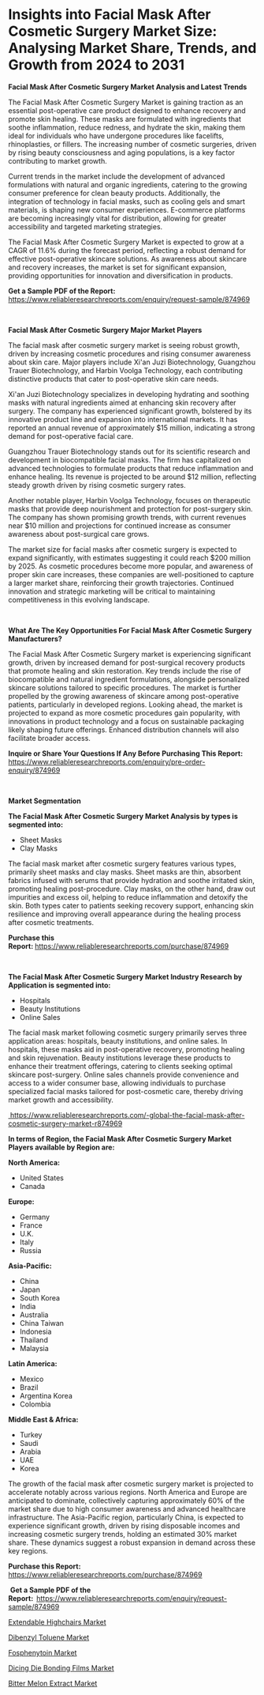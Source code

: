 <p><h1>Insights into Facial Mask After Cosmetic Surgery Market Size: Analysing Market Share, Trends, and Growth from 2024 to 2031</h1></p><p><strong>Facial Mask After Cosmetic Surgery Market Analysis and Latest Trends</strong></p>
<p><p>The Facial Mask After Cosmetic Surgery Market is gaining traction as an essential post-operative care product designed to enhance recovery and promote skin healing. These masks are formulated with ingredients that soothe inflammation, reduce redness, and hydrate the skin, making them ideal for individuals who have undergone procedures like facelifts, rhinoplasties, or fillers. The increasing number of cosmetic surgeries, driven by rising beauty consciousness and aging populations, is a key factor contributing to market growth.</p><p>Current trends in the market include the development of advanced formulations with natural and organic ingredients, catering to the growing consumer preference for clean beauty products. Additionally, the integration of technology in facial masks, such as cooling gels and smart materials, is shaping new consumer experiences. E-commerce platforms are becoming increasingly vital for distribution, allowing for greater accessibility and targeted marketing strategies.</p><p>The Facial Mask After Cosmetic Surgery Market is expected to grow at a CAGR of 11.6% during the forecast period, reflecting a robust demand for effective post-operative skincare solutions. As awareness about skincare and recovery increases, the market is set for significant expansion, providing opportunities for innovation and diversification in products.</p></p>
<p><strong>Get a Sample PDF of the Report:&nbsp;</strong> <a href="https://www.reliableresearchreports.com/enquiry/request-sample/874969?utm_campaign=24&utm_medium=2&utm_source=Github&utm_content=ia&utm_term=03122024&utm_id=facial-mask-after-cosmetic-surgery">https://www.reliableresearchreports.com/enquiry/request-sample/874969</a></p>
<p>&nbsp;</p>
<p><strong>Facial Mask After Cosmetic Surgery Major Market Players</strong></p>
<p><p>The facial mask after cosmetic surgery market is seeing robust growth, driven by increasing cosmetic procedures and rising consumer awareness about skin care. Major players include Xi'an Juzi Biotechnology, Guangzhou Trauer Biotechnology, and Harbin Voolga Technology, each contributing distinctive products that cater to post-operative skin care needs.</p><p>Xi'an Juzi Biotechnology specializes in developing hydrating and soothing masks with natural ingredients aimed at enhancing skin recovery after surgery. The company has experienced significant growth, bolstered by its innovative product line and expansion into international markets. It has reported an annual revenue of approximately $15 million, indicating a strong demand for post-operative facial care.</p><p>Guangzhou Trauer Biotechnology stands out for its scientific research and development in biocompatible facial masks. The firm has capitalized on advanced technologies to formulate products that reduce inflammation and enhance healing. Its revenue is projected to be around $12 million, reflecting steady growth driven by rising cosmetic surgery rates.</p><p>Another notable player, Harbin Voolga Technology, focuses on therapeutic masks that provide deep nourishment and protection for post-surgery skin. The company has shown promising growth trends, with current revenues near $10 million and projections for continued increase as consumer awareness about post-surgical care grows.</p><p>The market size for facial masks after cosmetic surgery is expected to expand significantly, with estimates suggesting it could reach $200 million by 2025. As cosmetic procedures become more popular, and awareness of proper skin care increases, these companies are well-positioned to capture a larger market share, reinforcing their growth trajectories. Continued innovation and strategic marketing will be critical to maintaining competitiveness in this evolving landscape.</p></p>
<p>&nbsp;</p>
<p><strong>What Are The Key Opportunities For Facial Mask After Cosmetic Surgery Manufacturers?</strong></p>
<p><p>The Facial Mask After Cosmetic Surgery market is experiencing significant growth, driven by increased demand for post-surgical recovery products that promote healing and skin restoration. Key trends include the rise of biocompatible and natural ingredient formulations, alongside personalized skincare solutions tailored to specific procedures. The market is further propelled by the growing awareness of skincare among post-operative patients, particularly in developed regions. Looking ahead, the market is projected to expand as more cosmetic procedures gain popularity, with innovations in product technology and a focus on sustainable packaging likely shaping future offerings. Enhanced distribution channels will also facilitate broader access.</p></p>
<p><strong>Inquire or Share Your Questions If Any Before Purchasing This Report:</strong> <a href="https://www.reliableresearchreports.com/enquiry/pre-order-enquiry/874969?utm_campaign=24&utm_medium=2&utm_source=Github&utm_content=ia&utm_term=03122024&utm_id=facial-mask-after-cosmetic-surgery">https://www.reliableresearchreports.com/enquiry/pre-order-enquiry/874969</a></p>
<p>&nbsp;</p>
<p><strong>Market Segmentation</strong></p>
<p><strong>The Facial Mask After Cosmetic Surgery Market Analysis by types is segmented into:</strong></p>
<p><ul><li>Sheet Masks</li><li>Clay Masks</li></ul></p>
<p><p>The facial mask market after cosmetic surgery features various types, primarily sheet masks and clay masks. Sheet masks are thin, absorbent fabrics infused with serums that provide hydration and soothe irritated skin, promoting healing post-procedure. Clay masks, on the other hand, draw out impurities and excess oil, helping to reduce inflammation and detoxify the skin. Both types cater to patients seeking recovery support, enhancing skin resilience and improving overall appearance during the healing process after cosmetic treatments.</p></p>
<p><strong>Purchase this Report:&nbsp;</strong><a href="https://www.reliableresearchreports.com/purchase/874969?utm_campaign=24&utm_medium=2&utm_source=Github&utm_content=ia&utm_term=03122024&utm_id=facial-mask-after-cosmetic-surgery">https://www.reliableresearchreports.com/purchase/874969</a></p>
<p>&nbsp;</p>
<p><strong>The Facial Mask After Cosmetic Surgery Market Industry Research by Application is segmented into:</strong></p>
<p><ul><li>Hospitals</li><li>Beauty Institutions</li><li>Online Sales</li></ul></p>
<p><p>The facial mask market following cosmetic surgery primarily serves three application areas: hospitals, beauty institutions, and online sales. In hospitals, these masks aid in post-operative recovery, promoting healing and skin rejuvenation. Beauty institutions leverage these products to enhance their treatment offerings, catering to clients seeking optimal skincare post-surgery. Online sales channels provide convenience and access to a wider consumer base, allowing individuals to purchase specialized facial masks tailored for post-cosmetic care, thereby driving market growth and accessibility.</p></p>
<p><a href="https://www.reliableresearchreports.com/-global-the-facial-mask-after-cosmetic-surgery-market-r874969?utm_campaign=24&utm_medium=2&utm_source=Github&utm_content=ia&utm_term=03122024&utm_id=facial-mask-after-cosmetic-surgery">&nbsp;https://www.reliableresearchreports.com/-global-the-facial-mask-after-cosmetic-surgery-market-r874969</a></p>
<p><strong>In terms of Region, the Facial Mask After Cosmetic Surgery Market Players available by Region are:</strong></p>
<p>
    <p> <strong> North America: </strong>
        <ul>
            <li>United States</li>
            <li>Canada</li>
        </ul>
        </p> 
    <p> <strong> Europe: </strong>
        <ul>
            <li>Germany</li>
            <li>France</li>
            <li>U.K.</li>
            <li>Italy</li>
            <li>Russia</li>
        </ul>
        </p> 
    <p> <strong> Asia-Pacific: </strong>
        <ul>
            <li>China</li>
            <li>Japan</li>
            <li>South Korea</li>
            <li>India</li>
            <li>Australia</li>
            <li>China Taiwan</li>
            <li>Indonesia</li>
            <li>Thailand</li>
            <li>Malaysia</li>
        </ul>
        </p> 
    <p> <strong> Latin America: </strong>
        <ul>
            <li>Mexico</li>
            <li>Brazil</li>
            <li>Argentina Korea</li>
            <li>Colombia</li>
        </ul>
        </p> 
    <p> <strong> Middle East & Africa: </strong>
        <ul>
            <li>Turkey</li>
            <li>Saudi</li>
            <li>Arabia</li>
            <li>UAE</li>
            <li>Korea</li>
        </ul>
    </p>
    </p>
<p><p>The growth of the facial mask after cosmetic surgery market is projected to accelerate notably across various regions. North America and Europe are anticipated to dominate, collectively capturing approximately 60% of the market share due to high consumer awareness and advanced healthcare infrastructure. The Asia-Pacific region, particularly China, is expected to experience significant growth, driven by rising disposable incomes and increasing cosmetic surgery trends, holding an estimated 30% market share. These dynamics suggest a robust expansion in demand across these key regions.</p></p>
<p><strong>Purchase this Report: </strong><a href="https://www.reliableresearchreports.com/purchase/874969?utm_campaign=24&utm_medium=2&utm_source=Github&utm_content=ia&utm_term=03122024&utm_id=facial-mask-after-cosmetic-surgery">https://www.reliableresearchreports.com/purchase/874969</a></p>
<p>&nbsp;<strong>Get a Sample PDF of the Report:&nbsp;&nbsp;</strong><a href="https://www.reliableresearchreports.com/enquiry/request-sample/874969?utm_campaign=24&utm_medium=2&utm_source=Github&utm_content=ia&utm_term=03122024&utm_id=facial-mask-after-cosmetic-surgery">https://www.reliableresearchreports.com/enquiry/request-sample/874969</a></p>
<p><strong></strong></p>
<p><p><a href="https://github.com/YashRP12/Market-Research-Report-List-6/blob/main/extendable-highchairs-market.md?utm_campaign=24&utm_medium=2&utm_source=Github&utm_content=ia&utm_term=03122024&utm_id=facial-mask-after-cosmetic-surgery">Extendable Highchairs Market</a></p><p><a href="https://issuu.com/reportprime-2/docs/dibenzyl-toluene-market-size-2030.pptx?utm_campaign=24&utm_medium=2&utm_source=Github&utm_content=ia&utm_term=03122024&utm_id=facial-mask-after-cosmetic-surgery">Dibenzyl Toluene Market</a></p><p><a href="https://www.linkedin.com/pulse/fosphenytoin-industry-trends-report-analyzing-growth-size-sr1te?utm_campaign=24&utm_medium=2&utm_source=Github&utm_content=ia&utm_term=03122024&utm_id=facial-mask-after-cosmetic-surgery">Fosphenytoin Market</a></p><p><a href="https://issuu.com/reportprime-2/docs/dicing-die-bonding-films-market-size-2030.pptx?utm_campaign=24&utm_medium=2&utm_source=Github&utm_content=ia&utm_term=03122024&utm_id=facial-mask-after-cosmetic-surgery">Dicing Die Bonding Films Market</a></p><p><a href="https://www.linkedin.com/pulse/bitter-melon-extract-market-evolution-key-trends-regional-sipte?utm_campaign=24&utm_medium=2&utm_source=Github&utm_content=ia&utm_term=03122024&utm_id=facial-mask-after-cosmetic-surgery">Bitter Melon Extract Market</a></p></p>